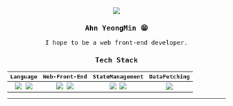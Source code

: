 <center>
<samp>
<div align=center>
  <a href="https://hits.seeyoufarm.com"><img src="https://hits.seeyoufarm.com/api/count/incr/badge.svg?url=https%3A%2F%2Fgithub.com%2Fahn0min%2Fhit-counter&count_bg=%2379C83D&title_bg=%23555555&icon=&icon_color=%23E7E7E7&title=hits&edge_flat=false"/></a>
  <h3>Ahn YeongMin 😁</h3>
<p>I hope to be a web front-end developer.<p>
    
    
### Tech Stack
|Language|Web-Front-End|StateManagement|DataFetching|
|:---:|:---:|:---:|:---:|
|<img src="https://img.shields.io/badge/TypeScript-3178C6?style=flat-square&logo=TypeScript&logoColor=black"/> <img src="https://img.shields.io/badge/JavaScript-f7df1e?style=flat-square&logo=JavaScript&logoColor=black"/>| <img src="https://img.shields.io/badge/React-61DAFB?style=flat-square&logo=React&logoColor=black"/> <img src="https://img.shields.io/badge/Next.js-black?style=flat-square&logo=next.js&logoColor=white"/>|<img src="https://img.shields.io/badge/Recoil-blue?style=flat-square&logoColor=white"/> <img src="https://img.shields.io/badge/Redux-764ABC?style=flat-square&logo=redux&logoColor=white"/> | <img src="https://img.shields.io/badge/ReactQuery-FF4154?style=flat-square&logo=ReactQuery&logoColor=white"/>

--- 
<p align="center">
  <!--<h4> Contact 📩 
  <br>
  <a href="https://velog.io/@ahn0min" target="_blank"><img src="https://img.shields.io/badge/Tech Blog-20C997?style=flat-square&logo=Velog&logoColor=white"/></a>
   <a href="mailto:ahn0min95@gmail.com"><img src="https://img.shields.io/badge/Gmail-D14836?style=flat-square&logo=Gmail&logoColor=white&link=ahn0min95@gmail.com"/></a>
</p>
</p>
</h4>--!>
  
</div>
</samp>
  


  
<!--
**ahn0min/ahn0min** is a ✨ _special_ ✨ repository because its `README.md` (this file) appears on your GitHub profile.

Here are some ideas to get you started:

- 🔭 I’m currently working on ...
- 🌱 I’m currently learning ...
- 👯 I’m looking to collaborate on ...
- 🤔 I’m looking for help with ...
- 💬 Ask me about ...
- 📫 How to reach me: ...
- 😄 Pronouns: ...
- ⚡ Fun fact: ...
-->
